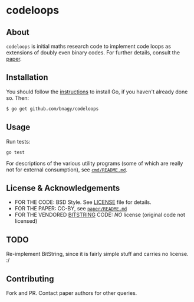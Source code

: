 # codeloops

## About

`codeloops` is initial maths research code to implement code loops as extensions of doubly even binary codes. For further details, consult the [paper](paper/README.md).

## Installation

You should follow the [instructions](https://golang.org/doc/install) to
install Go, if you haven't already done so. Then:
```bash
$ go get github.com/bnagy/codeloops
```

## Usage

Run tests:

```
go test
```

For descriptions of the various utility programs (some of which are really not for external consumption), see [`cmd/README.md`](cmd/README.md).

## License & Acknowledgements

- FOR THE CODE: BSD Style. See [LICENSE](LICENSE.md) file for details.
- FOR THE PAPER: CC-BY, see [`paper/README.md`](paper/README.md)
- FOR THE VENDORED [BITSTRING](BitString/README.md) CODE: _NO_ license (original code not licensed)

## TODO

Re-implement BitString, since it is fairly simple stuff and carries no license. :/

## Contributing

Fork and PR. Contact paper authors for other queries.
